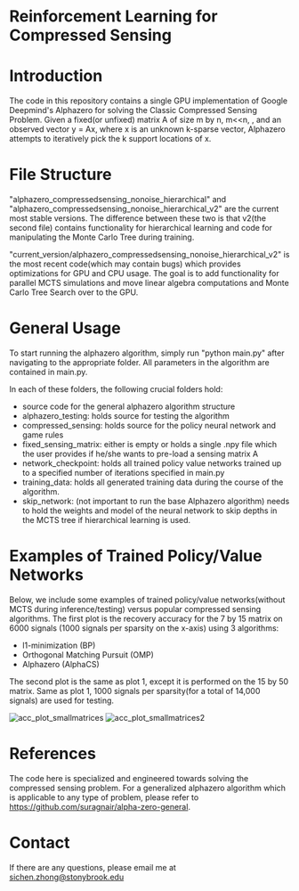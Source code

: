 # Reinforcement Learning for Compressed Sensing

# Introduction
The code in this repository contains a single GPU implementation of Google Deepmind's Alphazero for solving the Classic Compressed Sensing Problem. Given a fixed(or unfixed) matrix A of size m by n, m<<n, , and an observed vector y = Ax, where x is an unknown k-sparse vector, Alphazero attempts to iteratively pick the k support locations of x. 
# File Structure
"alphazero_compressedsensing_nonoise_hierarchical" and "alphazero_compressedsensing_nonoise_hierarchical_v2" are the current most stable versions. The difference between these two is that v2(the second file) contains functionality for hierarchical learning and code for manipulating the Monte Carlo Tree during training. 

"current_version/alphazero_compressedsensing_nonoise_hierarchical_v2" is the most recent code(which may contain bugs) which provides optimizations for GPU and CPU usage. The goal is to add functionality for parallel MCTS simulations and move linear algebra computations and Monte Carlo Tree Search over to the GPU. 

# General Usage
To start running the alphazero algorithm, simply run "python main.py" after navigating to the appropriate folder. All parameters in the algorithm are contained in main.py.

In each of these folders, the following crucial folders hold:
- source code for the general alphazero algorithm structure
- alphazero_testing: holds source for testing the algorithm
- compressed_sensing: holds source for the policy neural network and game rules
- fixed_sensing_matrix: either is empty or holds a single .npy file which the user provides if he/she wants to pre-load a sensing matrix A
- network_checkpoint: holds all trained policy value networks trained up to a specified number of iterations specified in main.py
- training_data: holds all generated training data during the course of the algorithm.
- skip_network: (not important to run the base Alphazero algorithm) needs to hold the weights and model of the neural network to skip depths in the MCTS tree if hierarchical learning is used. 

# Examples of Trained Policy/Value Networks 
Below, we include some examples of trained policy/value networks(without MCTS during inference/testing) versus popular compressed sensing algorithms. The first plot is the recovery accuracy for the 7 by 15 matrix on 6000 signals (1000 signals per sparsity on the x-axis) using 3 algorithms:

- l1-minimization (BP)
- Orthogonal Matching Pursuit (OMP)
- Alphazero (AlphaCS)

The second plot is the same as plot 1, except it is performed on the 15 by 50 matrix. Same as plot 1, 1000 signals per sparsity(for a total of 14,000 signals) are used for testing. 

![acc_plot_smallmatrices](https://user-images.githubusercontent.com/16004926/53453264-76c74200-39d8-11e9-92ec-c61c2c5ed046.png)
![acc_plot_smallmatrices2](https://user-images.githubusercontent.com/16004926/53453266-76c74200-39d8-11e9-9e68-0015b434b824.png)

# References
The code here is specialized and engineered towards solving the compressed sensing problem. For a generalized alphazero algorithm which is applicable to any type of problem, please refer to https://github.com/suragnair/alpha-zero-general.

# Contact
If there are any questions, please email me at sichen.zhong@stonybrook.edu
